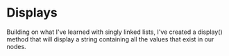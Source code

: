 # Displays
Building on what I've learned with singly linked lists, I've created a display() method that will display a string containing all the values that exist in our nodes. 
